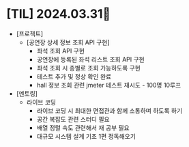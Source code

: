 # [TIL] 2024.03.31📒

  * [프로젝트]
    * [공연장 상세 정보 조회 API 구현]
      * 좌석 조회 API 구현
      * 공연장에 등록된 좌석 리스트 조회 API 구현
      * 좌석 조회 시 층별로 조회 가능하도록 구현
      * 테스트 추가 및 정상 확인 완료
      * hall 정보 조회 관련 jmeter 테스트 재시도 - 100명 10루프
  * [멘토링]
    * 라이브 코딩
      * 라이브 코딩 시 최대한 면접관과 함께 소통하며 하도록 하기
      * 공간 복잡도 관련 스터디 필요
      * 배열 정렬 속도 관련해서 재 공부 필요
      * 대규모 시스템 설계 기초 1편 정독해오기
